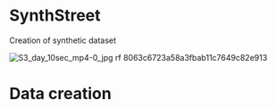 # SynthStreet

Creation of synthetic dataset

![S3_day_10sec_mp4-0_jpg rf 8063c6723a58a3fbab11c7649c82e913](https://github.com/Khurga/SynthStreet/assets/121603408/779dcfe1-7e93-404d-8cf1-76b1eb91d5e6)

# Data creation
